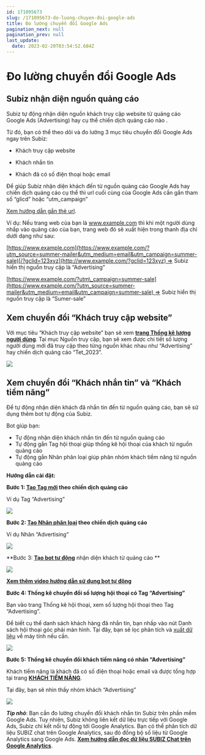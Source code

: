 ```yaml
---
id: 171095673
slug: /171095673-do-luong-chuyen-đoi-google-ads
title: Đo lường chuyển đổi Google Ads
pagination_next: null
pagination_prev: null
last_update:
  date: 2023-02-20T03:54:52.684Z
---
```


# Đo lường chuyển đổi Google Ads



## Subiz nhận diện nguồn quảng cáo


Subiz tự động nhận diện nguồn khách truy cập website từ quảng cáo Google Ads (Advertising) hay cụ thể chiến dịch quảng cáo nào .



Từ đó, bạn có thể theo dõi và đo lường 3 mục tiêu chuyển đổi Google Ads ngay trên Subiz:

+ Khách truy cập website

+ Khách nhắn tin

+ Khách đã có số điện thoại hoặc email



Để giúp Subiz nhận diện khách đến từ nguồn quảng cáo Google Ads hay chiến dịch quảng cáo cụ thể thì url cuối cùng của Google Ads cần gắn tham số “glicd” hoặc “utm\_campaign”

[Xem hướng dẫn gắn thẻ url](https://support.google.com/analytics/answer/1033981?hl=vi&ref_topic=1308612#zippy=%2Cn%E1%BB%99i-dung-c%E1%BB%A7a-b%C3%A0i-vi%E1%BA%BFt-n%C3%A0y).



Ví dụ: Nếu trang web của bạn là www.example.com thì khi một người dùng nhấp vào quảng cáo của bạn, trang web đó sẽ xuất hiện trong thanh địa chỉ dưới dạng như sau:



[https://www.example.com](https://www.example.com/?utm_source=summer-mailer&utm_medium=email&utm_campaign=summer-sale)[/?gclid=123xyz](http://www.example.com/?gclid=123xyz) => Subiz hiển thị nguồn truy cập là “Advertising” 



[https://www.example.com/?utm\_campaign=summer-sale](https://www.example.com/?utm_source=summer-mailer&utm_medium=email&utm_campaign=summer-sale) => Subiz hiển thị nguồn truy cập là “Sumer-sale”
## Xem chuyển đổi “Khách truy cập website”


Với mục tiêu “Khách truy cập website” bạn sẽ xem **[trang Thống kê lượng người dùng](https://app.subiz.com.vn/new-reports/user)**. Tại mục Nguồn truy cập, bạn sẽ xem được chi tiết số lượng người dùng mới đã truy cập theo từng nguồn khác nhau như “Advertising” hay chiến dịch quảng cáo “Tet\_2023”.








![](https://vcdn.subiz-cdn.com/file/firrxrszhpzjtzarfhmd_acpxkgumifuoofoosble)





## Xem chuyển đổi “Khách nhắn tin” và “Khách tiềm năng”


Để tự động nhận diện khách đã nhắn tin đến từ nguồn quảng cáo, bạn sẽ sử dụng thêm bot tự động của Subiz.



Bot giúp bạn:

- Tự động nhận diện khách nhắn tin đến từ nguồn quảng cáo
- Tự động gắn Tag hội thoại giúp thống kê hội thoại của khách từ nguồn quảng cáo
- Tự động gắn Nhãn phân loại giúp phân nhóm khách tiềm năng từ nguồn quảng cáo



**Hướng dẫn cài đặt:**

**Bước 1: ****[Tạo Tag mới](https://app.subiz.com.vn/settings/tags)**** theo chiến dịch quảng cáo**

Ví dụ Tag “Advertising”




![](https://vcdn.subiz-cdn.com/file/firrxrszkdekznxbtvmb_acpxkgumifuoofoosble)


**Bước 2: ****[Tạo Nhãn phân loại](https://app.subiz.com.vn/settings/label)**** theo chiến dịch quảng cáo**

Ví dụ Nhãn “Advertising”


![](https://vcdn.subiz-cdn.com/file/firrxrszmipsjcoqmubk_acpxkgumifuoofoosble)


**Bước 3: ****[Tạo bot tự động](https://app.subiz.com.vn/bots)**** nhận diện khách từ quảng cáo **


![](https://vcdn.subiz-cdn.com/file/firrxrszoojzsfkkayoo_acpxkgumifuoofoosble)




**[Xem thêm video hướng dẫn sử dụng bot tự động](https://www.youtube.com/watch?v=IvUPSEgX2_g&t=186s)**



**Bước 4: Thống kê chuyển đổi số lượng hội thoại có Tag “Advertising”**

Bạn vào trang Thống kê hội thoại, xem số lượng hội thoại theo Tag “Advertising”.

Để biết cụ thể danh sách khách hàng đã nhắn tin, bạn nhấp vào nút Danh sách hội thoại góc phải màn hình. Tại đây, bạn sẽ lọc phân tích và [xuất dữ liệu](https://www.youtube.com/watch?v=mJgbIMfkCwY) về máy tính nếu cần.




![](https://vcdn.subiz-cdn.com/file/firrxrszqudthaprbcyl_acpxkgumifuoofoosble)




**Bước 5: Thống kê chuyển đổi khách tiềm năng có nhãn “Advertising”**

Khách tiềm năng là khách đã có số điện thoại hoặc email và được tổng hợp tại trang **[KHÁCH TIỀM NĂNG](https://app.subiz.com.vn/lead)**.

Tại đây, bạn sẽ nhìn thấy nhóm khách “Advertising”


![](https://vcdn.subiz-cdn.com/file/firrxrsztrrzigyvhsjj_acpxkgumifuoofoosble)






***Tip nhỏ***: Bạn cần đo lường chuyển đổi khách nhắn tin Subiz trên phần mềm Google Ads. Tuy nhiên, Subiz không liên kết dữ liệu trực tiếp với Google Ads, Subiz chỉ kết nối tự động tới Google Analytics. Bạn có thể phân tích dữ liệu SUBIZ chat trên Google Analytics, sau đó đồng bộ số liệu từ Google Analytics sang Google Ads. **[Xem hướng dẫn đọc dữ liệu SUBIZ Chat trên Google Analytics](https://subiz.com.vn/docs/18827101-google-analytics-va-subiz)**.